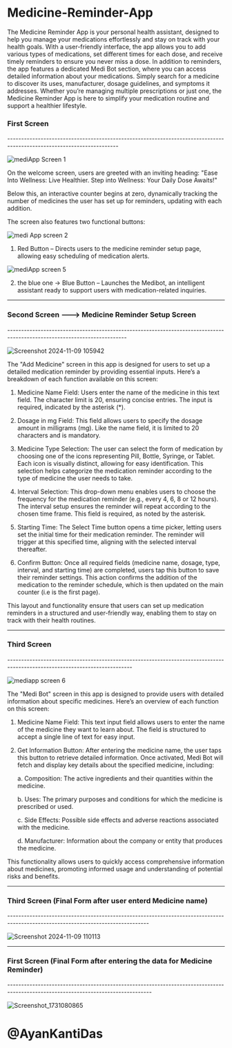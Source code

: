 # Medicine-Reminder-App
The Medicine Reminder App is your personal health assistant, designed to help you manage your medications effortlessly and stay on track with your health goals. With a user-friendly interface, the app allows you to add various types of medications, set different times for each dose, and receive timely reminders to ensure you never miss a dose.
In addition to reminders, the app features a dedicated Medi Bot section, where you can access detailed information about your medications. Simply search for a medicine to discover its uses, manufacturer, dosage guidelines, and symptoms it addresses. Whether you’re managing multiple prescriptions or just one, the Medicine Reminder App is here to simplify your medication routine and support a healthier lifestyle.



<h3>First Screen</h3>
----------------------------------------------------------------------------------------------------------------------

![mediApp Screen 1](https://github.com/user-attachments/assets/47c3d5b0-9271-4652-b565-62f56eabc013)

On the welcome screen, users are greeted with an inviting heading:
"Ease Into Wellness: Live Healthier. Step into Wellness: Your Daily Dose Awaits!"

Below this, an interactive counter begins at zero, dynamically tracking the number of medicines the user has set up for reminders, updating with each addition.

The screen also features two functional buttons:

![medi App screen 2](https://github.com/user-attachments/assets/560f6b6b-75de-4431-9b46-e1d78e201a4c)


1. Red Button – Directs users to the medicine reminder setup page, allowing easy scheduling of medication alerts.

![mediApp screen 5](https://github.com/user-attachments/assets/b276e72c-1bb7-4122-a29b-c2f9f3f8148e)

   
2. the blue one -> Blue Button – Launches the Medibot, an intelligent assistant ready to support users with medication-related inquiries.

-------------------------------------------------------------------------------------------------------------------------

<h3>Second Screen ---> Medicine Reminder Setup Screen</h3>
-------------------------------------------------------------------------------------------------------------------------

![Screenshot 2024-11-09 105942](https://github.com/user-attachments/assets/5d8c9d9b-9953-4164-8cfe-5b0548006a62)

The "Add Medicine" screen in this app is designed for users to set up a detailed medication reminder by providing essential inputs. Here’s a breakdown of each function available on this screen:

1. Medicine Name Field: Users enter the name of the medicine in this text field. The character limit is 20, ensuring concise entries. The input is required, indicated by the asterisk (*).
   
2. Dosage in mg Field: This field allows users to specify the dosage amount in milligrams (mg). Like the name field, it is limited to 20 characters and is mandatory.

3. Medicine Type Selection:
   The user can select the form of medication by choosing one of the icons representing Pill, Bottle, Syringe, or Tablet. Each icon is visually distinct, allowing for easy identification. This selection helps categorize the medication reminder according to the type of 
   medicine the user needs to take.

4. Interval Selection:
    This drop-down menu enables users to choose the frequency for the medication reminder (e.g., every 4, 6, 8 or 12 hours). The interval setup ensures the reminder will repeat according to the chosen time frame. This field is required, as noted by the asterisk.

5. Starting Time:
   The Select Time button opens a time picker, letting users set the initial time for their medication reminder. The reminder will trigger at this specified time, aligning with the selected interval thereafter.

6. Confirm Button:
   Once all required fields (medicine name, dosage, type, interval, and starting time) are completed, users tap this button to save their reminder settings. This action confirms the addition of the medication to the reminder schedule, which is then updated on the main 
   counter (i.e is the first page). 

This layout and functionality ensure that users can set up medication reminders in a structured and user-friendly way, enabling them to stay on track with their health routines.

---------------------------------------------------------------------------------------------------------------------------

<h3>Third Screen</h3>
---------------------------------------------------------------------------------------------------------------------------

![mediapp screen 6](https://github.com/user-attachments/assets/38273e61-acb6-4b4a-9d0d-96da6392e15e)

The "Medi Bot" screen in this app is designed to provide users with detailed information about specific medicines. Here’s an overview of each function on this screen:

1. Medicine Name Field:
   This text input field allows users to enter the name of the medicine they want to learn about. The field is structured to accept a single line of text for easy input.

2. Get Information Button:
   After entering the medicine name, the user taps this button to retrieve detailed information. Once activated, Medi Bot will fetch and display key details about the specified medicine, including:
   
    a. Composition: The active ingredients and their quantities within the medicine.

    b. Uses: The primary purposes and conditions for which the medicine is prescribed or used.

    c. Side Effects: Possible side effects and adverse reactions associated with the medicine.

    d. Manufacturer: Information about the company or entity that produces the medicine.

This functionality allows users to quickly access comprehensive information about medicines, promoting informed usage and understanding of potential risks and benefits.

---------------------------------------------------------------------------------------------------------------------------------

<h3>Third Screen (Final Form after user enterd Medicine name)</h3>
---------------------------------------------------------------------------------------------------------------------------------

![Screenshot 2024-11-09 110113](https://github.com/user-attachments/assets/d991576f-2dc3-4d77-b110-0737782d62df)

----------------------------------------------------------------------------------------------------------------------------------

<h3>First Screen (Final Form after entering the data for Medicine Reminder)</h3>
----------------------------------------------------------------------------------------------------------------------------------

![Screenshot_1731080865](https://github.com/user-attachments/assets/bc91bef3-802d-4873-90b0-438be6fec7a4)



<h1>@AyanKantiDas</h1>





